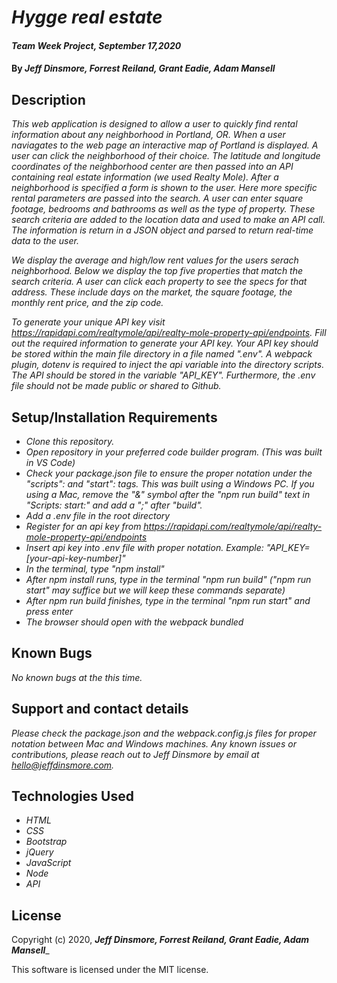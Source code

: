# _Hygge real estate_

#### _Team Week Project, September 17,2020_

#### By _Jeff Dinsmore, Forrest Reiland, Grant Eadie, Adam Mansell_

## Description

_This web application is designed to allow a user to quickly find rental information about any neighborhood in Portland, OR. When a user naviagates to the web page an interactive map of Portland is displayed. A user can click the neighborhood of their choice. The latitude and longitude coordinates of the neighborhood center are then passed into an API containing real estate information (we used Realty Mole). After a neighborhood is specified a form is shown to the user. Here more specific rental parameters are passed into the search. A user can enter square footage, bedrooms and bathrooms as well as the type of property. These search criteria are added to the location data and used to make an API call. The information is return in a JSON object and parsed to return real-time data to the user._ 

_We display the average and high/low rent values for the users serach neighborhood. Below we display the top five properties that match the search criteria. A user can click each property to see the specs for that address. These include days on the market, the square footage, the monthly rent price, and the zip code._

_To generate your unique API key visit https://rapidapi.com/realtymole/api/realty-mole-property-api/endpoints. Fill out the required information to generate your API key. Your API key should be stored within the main file directory in a file named ".env". A webpack plugin, dotenv is required to inject the api variable into the directory scripts. The API should be stored in the variable "API_KEY". Furthermore, the .env file should not be made public or shared to Github._

## Setup/Installation Requirements

* _Clone this repository._
* _Open repository in your preferred code builder program. (This was built in VS Code)_
* _Check your package.json file to ensure the proper notation under the "scripts": and "start": tags. This was built using a Windows PC. If you using a Mac, remove the "&" symbol after the "npm run build" text in "Scripts: start:" and add a ";" after "build"._
* _Add a .env file in the root directory_
* _Register for an api key from https://rapidapi.com/realtymole/api/realty-mole-property-api/endpoints_
* _Insert api key into .env file with proper notation. Example: "API_KEY=[your-api-key-number]"_
* _In the terminal, type "npm install"_
* _After npm install runs, type in the terminal "npm run build" ("npm run start" may suffice but we will keep these commands separate)_
* _After npm run build finishes, type in the terminal "npm run start" and press enter_
* _The browser should open with the webpack bundled_

## Known Bugs

_No known bugs at the this time._

## Support and contact details

_Please check the package.json and the webpack.config.js files for proper notation between Mac and Windows machines._
_Any known issues or contributions, please reach out to Jeff Dinsmore by email at hello@jeffdinsmore.com._

## Technologies Used

* _HTML_
* _CSS_
* _Bootstrap_
* _jQuery_
* _JavaScript_
* _Node_
* _API_

## License

Copyright (c) 2020, **_Jeff Dinsmore, Forrest Reiland, Grant Eadie, Adam Mansell_**_

This software is licensed under the MIT license.